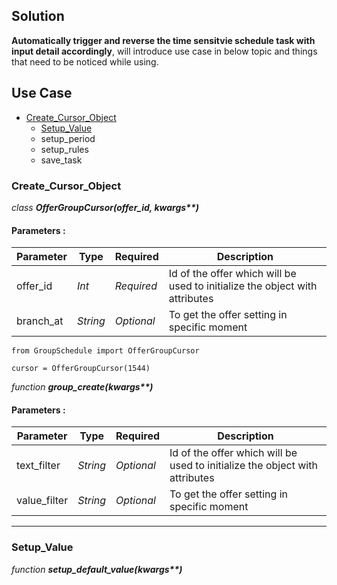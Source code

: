 ## Solution
**Automatically trigger and reverse the time sensitvie schedule task with input detail accordingly**, will introduce use case in below topic and things that need to be noticed while using.


## Use Case

* [Create_Cursor_Object](#Create_Cursor_Object)
  * [Setup_Value](#Setup_Value)
  * setup_period
  * setup_rules
  * save_task

### Create_Cursor_Object

*class* ___OfferGroupCursor(offer_id, kwargs**)___

#### Parameters :
| Parameter | Type | Required | Description |
|----|----|----|----|
|offer_id|_Int_|_Required_|Id of the offer which will be used to initialize the object with attributes|
|branch_at|_String_|_Optional_|To get the offer setting in specific moment|

```Pythone
from GroupSchedule import OfferGroupCursor

cursor = OfferGroupCursor(1544)
```

*function* ___group_create(kwargs**)___

#### Parameters :
| Parameter | Type | Required | Description |
|----|----|----|----|
|text_filter|_String_|_Optional_|Id of the offer which will be used to initialize the object with attributes|
|value_filter|_String_|_Optional_|To get the offer setting in specific moment|


---
### Setup_Value

*function* ___setup_default_value(kwargs**)___



